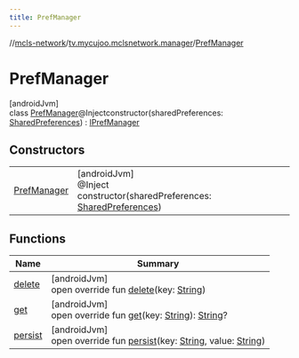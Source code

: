 ```yaml
---
title: PrefManager
---
```

//[mcls-network](../../../index.html)/[tv.mycujoo.mclsnetwork.manager](../index.html)/[PrefManager](index.html)



# PrefManager



[androidJvm]\
class [PrefManager](index.html)@Injectconstructor(sharedPreferences: [SharedPreferences](https://developer.android.com/reference/kotlin/android/content/SharedPreferences.html)) : [IPrefManager](../-i-pref-manager/index.html)



## Constructors


| | |
|---|---|
| [PrefManager](-pref-manager.html) | [androidJvm]<br>@Inject<br>constructor(sharedPreferences: [SharedPreferences](https://developer.android.com/reference/kotlin/android/content/SharedPreferences.html)) |


## Functions


| Name | Summary |
|---|---|
| [delete](delete.html) | [androidJvm]<br>open override fun [delete](delete.html)(key: [String](https://kotlinlang.org/api/latest/jvm/stdlib/kotlin/-string/index.html)) |
| [get](get.html) | [androidJvm]<br>open override fun [get](get.html)(key: [String](https://kotlinlang.org/api/latest/jvm/stdlib/kotlin/-string/index.html)): [String](https://kotlinlang.org/api/latest/jvm/stdlib/kotlin/-string/index.html)? |
| [persist](persist.html) | [androidJvm]<br>open override fun [persist](persist.html)(key: [String](https://kotlinlang.org/api/latest/jvm/stdlib/kotlin/-string/index.html), value: [String](https://kotlinlang.org/api/latest/jvm/stdlib/kotlin/-string/index.html)) |

